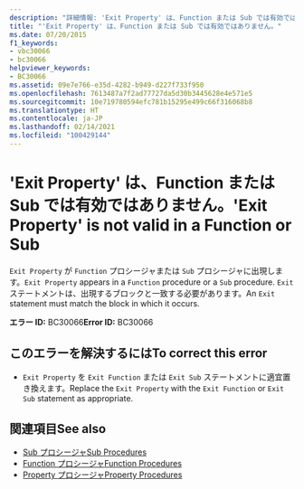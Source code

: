 ```yaml
---
description: "詳細情報: 'Exit Property' は、Function または Sub では有効ではありません"
title: "'Exit Property' は、Function または Sub では有効ではありません。"
ms.date: 07/20/2015
f1_keywords:
- vbc30066
- bc30066
helpviewer_keywords:
- BC30066
ms.assetid: 09e7e766-e35d-4282-b949-d227f733f950
ms.openlocfilehash: 7613487a7f2ad77727da5d30b3445628e4e571e5
ms.sourcegitcommit: 10e719780594efc781b15295e499c66f316068b8
ms.translationtype: HT
ms.contentlocale: ja-JP
ms.lasthandoff: 02/14/2021
ms.locfileid: "100429144"
---
```

# <a name="exit-property-is-not-valid-in-a-function-or-sub"></a><span data-ttu-id="1e49f-103">'Exit Property' は、Function または Sub では有効ではありません。</span><span class="sxs-lookup"><span data-stu-id="1e49f-103">'Exit Property' is not valid in a Function or Sub</span></span>

<span data-ttu-id="1e49f-104">`Exit Property` が `Function` プロシージャまたは `Sub` プロシージャに出現します。</span><span class="sxs-lookup"><span data-stu-id="1e49f-104">`Exit Property` appears in a `Function` procedure or a `Sub` procedure.</span></span> <span data-ttu-id="1e49f-105">`Exit` ステートメントは、出現するブロックと一致する必要があります。</span><span class="sxs-lookup"><span data-stu-id="1e49f-105">An `Exit` statement must match the block in which it occurs.</span></span>  
  
 <span data-ttu-id="1e49f-106">**エラー ID:** BC30066</span><span class="sxs-lookup"><span data-stu-id="1e49f-106">**Error ID:** BC30066</span></span>  
  
## <a name="to-correct-this-error"></a><span data-ttu-id="1e49f-107">このエラーを解決するには</span><span class="sxs-lookup"><span data-stu-id="1e49f-107">To correct this error</span></span>  
  
- <span data-ttu-id="1e49f-108">`Exit Property` を `Exit Function` または `Exit Sub` ステートメントに適宜置き換えます。</span><span class="sxs-lookup"><span data-stu-id="1e49f-108">Replace the `Exit Property` with the `Exit Function` or `Exit Sub` statement as appropriate.</span></span>  
  
## <a name="see-also"></a><span data-ttu-id="1e49f-109">関連項目</span><span class="sxs-lookup"><span data-stu-id="1e49f-109">See also</span></span>

- [<span data-ttu-id="1e49f-110">Sub プロシージャ</span><span class="sxs-lookup"><span data-stu-id="1e49f-110">Sub Procedures</span></span>](../programming-guide/language-features/procedures/sub-procedures.md)
- [<span data-ttu-id="1e49f-111">Function プロシージャ</span><span class="sxs-lookup"><span data-stu-id="1e49f-111">Function Procedures</span></span>](../programming-guide/language-features/procedures/function-procedures.md)
- [<span data-ttu-id="1e49f-112">Property プロシージャ</span><span class="sxs-lookup"><span data-stu-id="1e49f-112">Property Procedures</span></span>](../programming-guide/language-features/procedures/property-procedures.md)
